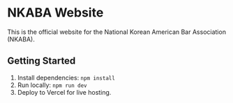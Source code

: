 # NKABA Website

This is the official website for the National Korean American Bar Association (NKABA).

## Getting Started

1. Install dependencies: `npm install`
2. Run locally: `npm run dev`
3. Deploy to Vercel for live hosting.
    



